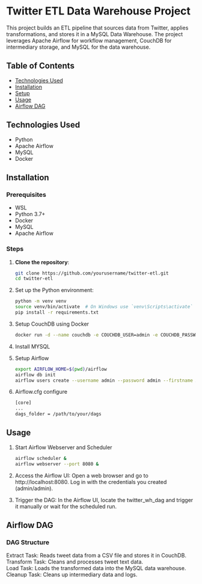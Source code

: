 # Twitter ETL Data Warehouse Project

This project builds an ETL pipeline that sources data from Twitter, applies transformations, and stores it in a MySQL Data Warehouse. The project leverages Apache Airflow for workflow management, CouchDB for intermediary storage, and MySQL for the data warehouse.

## Table of Contents
- [Technologies Used](#technologies-used)
- [Installation](#installation)
- [Setup](#setup)
- [Usage](#usage)
- [Airflow DAG](#airflow-dag)


## Technologies Used
- Python
- Apache Airflow
- MySQL
- Docker
  
## Installation

### Prerequisites
- WSL
- Python 3.7+
- Docker
- MySQL
- Apache Airflow

### Steps

1. **Clone the repository**:
   ```sh
   git clone https://github.com/yourusername/twitter-etl.git
   cd twitter-etl
   
2. Set up the Python environment:
   ```sh
   python -m venv venv
   source venv/bin/activate  # On Windows use `venv\Scripts\activate`
   pip install -r requirements.txt

3. Setup CouchDB using Docker
   ```sh
   docker run -d --name couchdb -e COUCHDB_USER=admin -e COUCHDB_PASSWORD=password -p 5984:5984 couchdb

4. Install MYSQL

5. Setup Airflow
   ```sh
   export AIRFLOW_HOME=$(pwd)/airflow
   airflow db init
   airflow users create --username admin --password admin --firstname Admin --lastname User --role Admin --email admin@example.com

6. Airflow.cfg configure
   ```sh
   [core]
   ...
   dags_folder = /path/to/your/dags

   
## Usage
1. Start Airflow Webserver and Scheduler
   ```sh
   airflow scheduler &
   airflow webserver --port 8080 &

2. Access the Airflow UI:
Open a web browser and go to http://localhost:8080. Log in with the credentials you created (admin/admin).

3. Trigger the DAG:
In the Airflow UI, locate the twitter_wh_dag and trigger it manually or wait for the scheduled run.

## Airflow DAG

### DAG Structure
Extract Task: Reads tweet data from a CSV file and stores it in CouchDB.  
Transform Task: Cleans and processes tweet text data.  
Load Task: Loads the transformed data into the MySQL data warehouse.  
Cleanup Task: Cleans up intermediary data and logs.  




